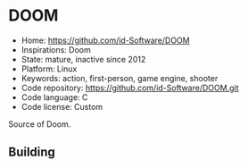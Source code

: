 # DOOM

- Home: https://github.com/id-Software/DOOM
- Inspirations: Doom
- State: mature, inactive since 2012
- Platform: Linux
- Keywords: action, first-person, game engine, shooter
- Code repository: https://github.com/id-Software/DOOM.git
- Code language: C
- Code license: Custom

Source of Doom.

## Building
